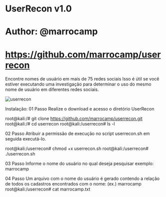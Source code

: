 # UserRecon v1.0
# Author: @marrocamp
# https://github.com/marrocamp/userrecon

Encontre nomes de usuário em mais de 75 redes sociais
Isso é útil se você estiver executando uma investigação para determinar o uso do mesmo nome de usuário em diferentes redes sociais.

![userrecon](https://user-images.githubusercontent.com/15244775/67907704-9dd1a700-fb57-11e9-9ede-2de5b9b360c4.png)

Instalação:
01 Passo
Realize o download e acesso o diretório UserRecon

root@kali:/# git clone https://github.com/marrocamp/userrecon.git
root@kali:/# cd userrecon
root@kali:/userrecon# ls -l

02 Passo
Atribuir a permissão de execução no script userrecon.sh em seguida executá-lo.

root@kali:/userrecon# chmod +x userrecon.sh
root@kali:/userrecon# ./userrecon.sh

03 Passo
Informe o nome do usuário no qual deseja pesquisar
exemplo: marrocamp

04 Passo
Um arquivo com o nome do usuário é gerado contendo a relação de todos os cadastros encontrados com o nome: (ex.)
marrocamp
root@kali:/userrecon# cat marrocamp.txt
